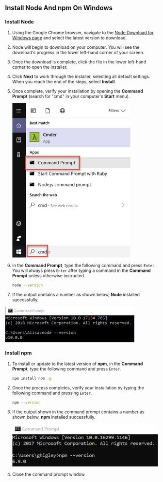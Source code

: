 ## Install Node And npm On Windows

### Install Node

1. Using the Google Chrome browser, navigate to the [Node Download for Windows page](https://nodejs.org/en) and select the latest version to download.

1. Node will begin to download on your computer. You will see the download's progress in the lower left-hand corner of your screen. 

1. Once the download is complete, click the file in the lower left-hand corner to open the installer. 

1. Click **Next** to work through the installer, selecting all default settings. When you reach the end of the steps, select **Install**. 

1. Once complete, verify your installation by opening the **Command Prompt** \(search for "cmd" in your computer's **Start** menu\).

    ![Open Windows Command Prompt](../.gitbook/assets/cmd.png)

1. In the **Command Prompt**, type the following command and press `Enter`. You will always press `Enter` after typing a command in the **Command Prompt** unless otherwise instructed.

   ```bash
   node --version
   ```

1. If the output contains a number as shown below, **Node** installed successfully.

![Node version successful output](../.gitbook/assets/node-version-win.png)

### Install npm

1. To install or update to the latest version of **npm**, in the **Command Prompt**, type the following command and press `Enter`.

   ```bash
   npm install npm -g
   ```

1. Once the process completes, verify your installation by typing the following command and pressing `Enter`.

   ```bash
   npm --version
   ```

1. If the output shown in the command prompt contains a number as shown below, **npm** installed successfully.

   ![npm version successful output](../.gitbook/assets/npm_confirm.jpg)

1. Close the command prompt window.